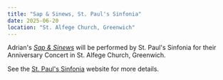 ```yaml
---
title: "Sap & Sinews, St. Paul's Sinfonia"
date: 2025-06-20
location: "St. Alfege Church, Greenwich"
---
```


Adrian's <a href="https://www.adriansutton.com/works/AS0055"><i>Sap & Sinews</i></a> will be performed by St. Paul's Sinfonia for their Anniversary Concert in St. Alfege Church, Greenwich.

See the <a href="https://www.stpaulssinfonia.com/" target="_blank">St. Paul's Sinfonia</a> website for more details.